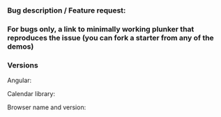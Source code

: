 <!---

FAQ:

Problems with build tooling? Please check the examples folder first: https://github.com/mattlewis92/angular-calendar/tree/master/build-tool-examples

Styling not appearing? Make sure you're including node_modules/angular-calendar/dist/css/angular-calendar.css

Need an example of how to do something? Check the demo page, it probably has you covered: https://mattlewis92.github.io/angular-calendar/demo/

Need a full list of all API options? Check the docs for each component:
https://mattlewis92.github.io/angular-calendar/docs/classes/calendarmonthviewcomponent.html
https://mattlewis92.github.io/angular-calendar/docs/classes/calendarweekviewcomponent.html
https://mattlewis92.github.io/angular-calendar/docs/classes/calendardayviewcomponent.html

Please note that issues that ignore this template will be closed without notice!

-->

### Bug description / Feature request:


### For bugs only, a link to minimally working plunker that reproduces the issue (you can fork a starter from any of the demos)


### Versions

Angular: 

Calendar library: 

Browser name and version: 
